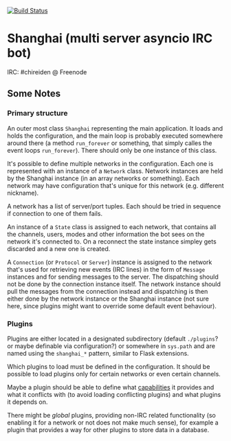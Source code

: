 [![Build Status](https://travis-ci.org/chireiden/shanghai.svg?branch=master)](https://travis-ci.org/chireiden/shanghai)

# Shanghai (multi server asyncio IRC bot)

IRC: #chireiden @ Freenode

## Some Notes

### Primary structure

An outer most class `Shanghai` representing the main application. It loads and
holds the configuration, and the main loop is probably executed somewhere
around there (a method `run_forever` or something, that simply calles the event
loops `run_forever`). There should only be one instance of this class.

It's possible to define multiple networks in the configuration. Each one is
represented with an instance of a `Network` class. Network instances are held
by the Shanghai instance (in an array networks or something). Each network may
have configuration that's unique for this network (e.g. different nickname).

A network has a list of server/port tuples. Each should be tried in sequence
if connection to one of them fails.

An instance of a `State` class is assigned to each network, that contains all
the channels, users, modes and other information the bot sees on the network
it's connected to. On a reconnect the state instance simpley gets discarded and
a new one is created.

A `Connection` (or `Protocol` or `Server`) instance is assigned to the network
that's used for retrieving new events (IRC lines) in the form of `Message`
instances and for sending messages to the server. The dispatching should not be
done by the connection instance itself. The network instance should pull the
messages from the connection instead and dispatching is then either done by the
network instance or the Shanghai instance (not sure here, since plugins might
want to override some default event behaviour).

### Plugins

Plugins are either located in a designated subdirectory (default `./plugins`?
or maybe definable via configuration?) or somewhere in `sys.path` and are named
using the `shanghai_*` pattern, similar to Flask extensions.

Which plugins to load must be defined in the configuration. It should be
possible to load plugins only for certain networks or even certain channels.

Maybe a plugin should be able to define what
[capabilities](http://ircv3.net/irc/) it provides and what it conflicts with
(to avoid loading conflicting plugins) and what plugins it depends on.

There might be *global* plugins, providing non-IRC related functionality (so
enabling it for a network or not does not make much sense), for example a
plugin that provides a way for other plugins to store data in a database.